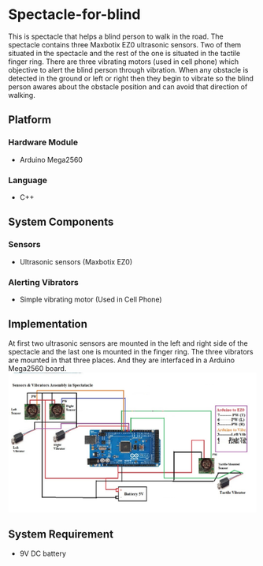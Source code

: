 # Spectacle-for-blind
This is spectacle that helps a blind person to walk in the road. The spectacle contains three Maxbotix EZ0 ultrasonic sensors. Two of them situated in the spectacle and the rest of the one is situated in the tactile finger ring. There are three vibrating motors (used in cell phone) which objective to alert the blind person through vibration. When any obstacle is detected in the ground or left or right then they begin to vibrate so the blind person awares about the obstacle position and can avoid that direction of walking.   


## Platform
### Hardware Module
* Arduino Mega2560

### Language
* C++

## System Components
### Sensors
* Ultrasonic sensors (Maxbotix EZ0)

### Alerting Vibrators
* Simple vibrating motor (Used in Cell Phone)

## Implementation
At first two ultrasonic sensors are mounted in the left and right side of the spectacle and the last one is mounted in the finger ring. The three vibrators are mounted in that three places. And they are interfaced in a Arduino Mega2560 board.
![alt tag](https://github.com/TanveerKUET/Spectacle-for-blind/blob/master/BlindSpectacle%20Circuit%20Diagram.jpg) 
## System Requirement
* 9V DC battery




